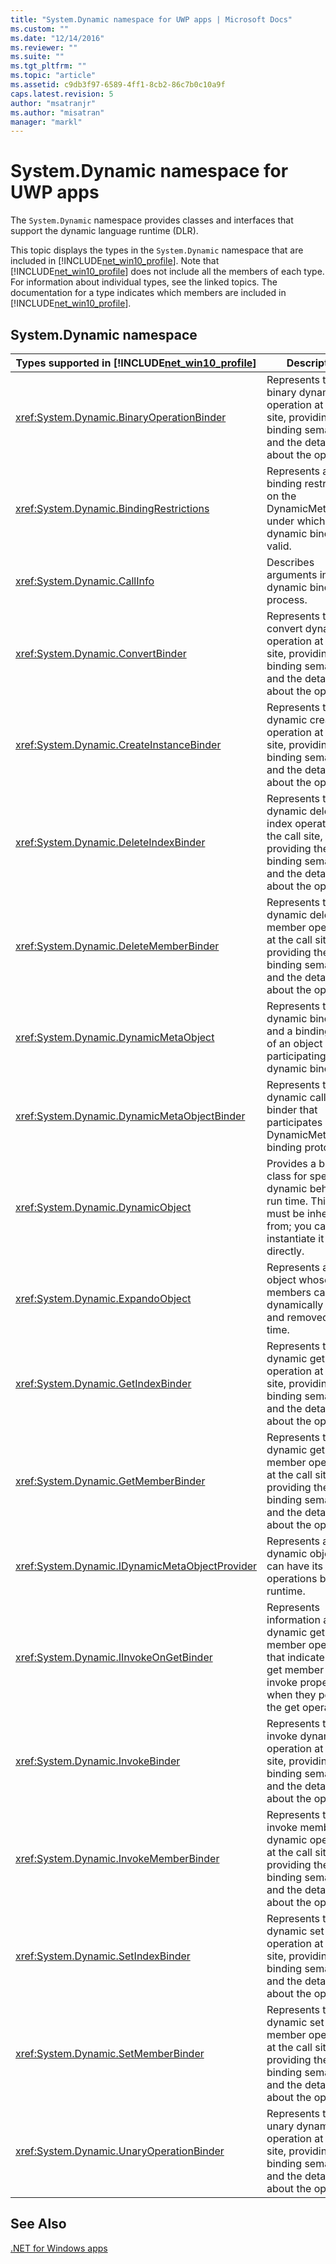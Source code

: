 ```yaml
---
title: "System.Dynamic namespace for UWP apps | Microsoft Docs"
ms.custom: ""
ms.date: "12/14/2016"
ms.reviewer: ""
ms.suite: ""
ms.tgt_pltfrm: ""
ms.topic: "article"
ms.assetid: c9db3f97-6589-4ff1-8cb2-86c7b0c10a9f
caps.latest.revision: 5
author: "msatranjr"
ms.author: "misatran"
manager: "markl"
---
```

# System.Dynamic namespace for UWP apps
The `System.Dynamic` namespace provides classes and interfaces that support the dynamic language runtime (DLR).  
  
 This topic displays the types in the `System.Dynamic` namespace that are included in [!INCLUDE[net_win10_profile](../net-uwp/includes/net-win10-profile-md.md)]. Note that [!INCLUDE[net_win10_profile](../net-uwp/includes/net-win10-profile-md.md)] does not include all the members of each type. For information about individual types, see the linked topics. The documentation for a type indicates which members are included in [!INCLUDE[net_win10_profile](../net-uwp/includes/net-win10-profile-md.md)].  
  
## System.Dynamic namespace  
  
|Types supported in [!INCLUDE[net_win10_profile](../net-uwp/includes/net-win10-profile-md.md)]|Description|  
|------------------------------------------------------------------------------------------|-----------------|  
|<xref:System.Dynamic.BinaryOperationBinder>|Represents the binary dynamic operation at the call site, providing the binding semantic and the details about the operation.|  
|<xref:System.Dynamic.BindingRestrictions>|Represents a set of binding restrictions on the DynamicMetaObject under which the dynamic binding is valid.|  
|<xref:System.Dynamic.CallInfo>|Describes arguments in the dynamic binding process.|  
|<xref:System.Dynamic.ConvertBinder>|Represents the convert dynamic operation at the call site, providing the binding semantic and the details about the operation.|  
|<xref:System.Dynamic.CreateInstanceBinder>|Represents the dynamic create operation at the call site, providing the binding semantic and the details about the operation.|  
|<xref:System.Dynamic.DeleteIndexBinder>|Represents the dynamic delete index operation at the call site, providing the binding semantic and the details about the operation.|  
|<xref:System.Dynamic.DeleteMemberBinder>|Represents the dynamic delete member operation at the call site, providing the binding semantic and the details about the operation.|  
|<xref:System.Dynamic.DynamicMetaObject>|Represents the dynamic binding and a binding logic of an object participating in the dynamic binding.|  
|<xref:System.Dynamic.DynamicMetaObjectBinder>|Represents the dynamic call site binder that participates in the DynamicMetaObject binding protocol.|  
|<xref:System.Dynamic.DynamicObject>|Provides a base class for specifying dynamic behavior at run time. This class must be inherited from; you cannot instantiate it directly.|  
|<xref:System.Dynamic.ExpandoObject>|Represents an object whose members can be dynamically added and removed at run time.|  
|<xref:System.Dynamic.GetIndexBinder>|Represents the dynamic get index operation at the call site, providing the binding semantic and the details about the operation.|  
|<xref:System.Dynamic.GetMemberBinder>|Represents the dynamic get member operation at the call site, providing the binding semantic and the details about the operation.|  
|<xref:System.Dynamic.IDynamicMetaObjectProvider>|Represents a dynamic object, that can have its operations bound at runtime.|  
|<xref:System.Dynamic.IInvokeOnGetBinder>|Represents information about a dynamic get member operation that indicates if the get member should invoke properties when they perform the get operation.|  
|<xref:System.Dynamic.InvokeBinder>|Represents the invoke dynamic operation at the call site, providing the binding semantic and the details about the operation.|  
|<xref:System.Dynamic.InvokeMemberBinder>|Represents the invoke member dynamic operation at the call site, providing the binding semantic and the details about the operation.|  
|<xref:System.Dynamic.SetIndexBinder>|Represents the dynamic set index operation at the call site, providing the binding semantic and the details about the operation.|  
|<xref:System.Dynamic.SetMemberBinder>|Represents the dynamic set member operation at the call site, providing the binding semantic and the details about the operation.|  
|<xref:System.Dynamic.UnaryOperationBinder>|Represents the unary dynamic operation at the call site, providing the binding semantic and the details about the operation.|  
  
## See Also  
 [.NET for Windows apps](../net-uwp/dotnet-for-windows-apps.md)